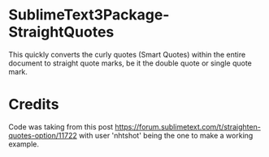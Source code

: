 # SublimeText3Package-StraightQuotes
This quickly converts the curly quotes (Smart Quotes) within the entire document to straight quote marks, be it the double quote or single quote mark.

# Credits
Code was taking from this post https://forum.sublimetext.com/t/straighten-quotes-option/11722 with user 'nhtshot' being the one to make a working example.